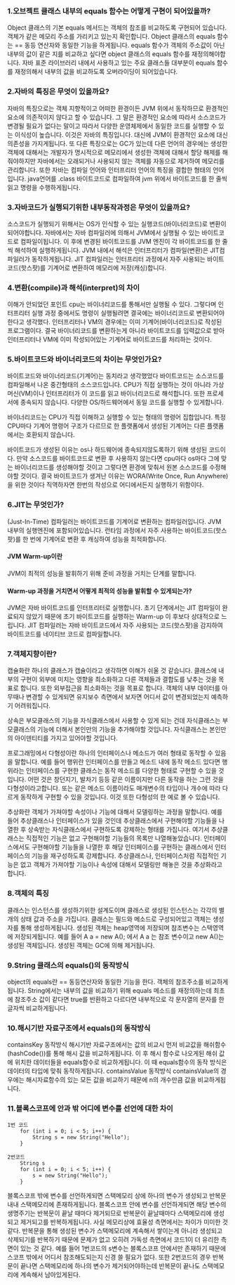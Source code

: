 ### 1.오브젝트 클래스 내부의 equals 함수는 어떻게 구현이 되어있을까?
Object 클래스의 기본 equals 메서드는 객체의 참조를 비교하도록 구현되어 있습니다.
객체가 같은 메모리 주소를 가리키고 있는지 확인합니다.
Object 클래스의 equals 함수는 == 동등 연산자와 동일한 기능을 하게됩니다.
equals 함수가 객체의 주소값이 아닌 내부의 값이 같은 지를 비교하고 싶다면 object 클래스의 equals 함수를 재정의해야합니다.
자바 표준 라이브러리 내에서 사용하고 있는 주요 클래스들 대부분이 equals 함수를 재정의해서 내부의 값을 비교하도록 오버라이딩이 되어있습니다.

### 2.자바의 특징은 무엇이 있을까요?
자바의 특징으로는 객체 지향적이고 어떠한 환경이든 JVM 위에서 동작하므로 환경적인 요소에 의존적이지 않다고 할 수 있습니다.
그 말은 환경적인 요소에 따라서 소스코드가 변경될 필요가 없다는 말이고 따라서 다양한 운영체제에서 동일한 코드를 실행할 수 있는 이식성이 높습니다. 이것은 자바의 특징입니다.
대신에 JVM이 환경적인 요소에 대신 의존성을 가지게됩니다.
또 다른 특징으로는 GC가 있는데 다른 언어의 경우에는 생성한 객체에 대해서는 개발자가 명시적으로 메모리에서 생성한 객체에 대해서 할당 해제를 해줘야하지만
자바에서는 오래되거나 사용되지 않는 객체를 자동으로 제거하여 메모리를 관리합니다.
또한 자바는 컴파일 언어와 인터프리터 언어의 특징을 결합한 형태의 언어입니다.
java언어를 .class 바이트코드로 컴파일하여 jvm 위에서 바이트코드를 한 줄씩 읽고 명령을 수행하게됩니다.

### 3.자바코드가 실행되기위한 내부동작과정은 무엇이 있을까요?
소스코드가 실행되기 위해서는 OS가 인식할 수 있는 실행코드(바이너리코드)로 변환이 되어야합니다.
자바에서는 자바 컴파일러에 의해서 JVM에서 실행될 수 있는 바이트코드로 컴파일이됩니다.
이 후에 변경된 바이트코드를 JVM 엔진이 각 바이트코드를 한 줄씩 해석하여 실행하게됩니다.
JVM 내에서 해석은 인터프리터가 컴파일(변환)은 JIT컴파일러가 동작하게됩니다.
JIT 컴파일러는 인터프리터 과정에서 자주 사용되는 바이트코드(핫스팟)를 기계어로 변환하여 메모리에 저장(캐싱)합니다.

### 4.변환(compile)과 해석(interpret)의 차이
이해가 안되었던 포인트
cpu는 바이너리코드를 통해서만 실행될 수 있다. 그렇다며 인터프리터 실행 과정 중에서도 명령이 실행될려면 결국에는 바이너리코드로 변환되어야한다고 생각했다.
인터프리터나 VM의 경우에는 이미 기계어(바이너리코드)로 작성된 프로그램이다. 결국 바이너리코드를 변환하는게 아니라 바이트코드를 입력값으로 받아 인터프리터나 VM에 이미 작성되어있는 기계어로 바이트코드를 처리하는 것이다.

### 5.바이트코드와 바이너리코드의 차이는 무엇인가요?
바이트코드와 바이너리코드(기계어)는 동치라고 생각했었다
바이트코드는 소스코드를 컴파일해서 나온 중간형태의 소스코드입니다. CPU가 직접 실행하는 것이 아니라 가상머신(VM)이나 인터프리터가 이 코드를 읽고 바이너리코드로 해석합니다.
또한 프로세서에 종속되지 않습니다. 다양한 OS/하드웨어에서 동일 코드를 실행할 수 있게합니다.

바이너리코드는 CPU가 직접 이해하고 실행할 수 있는 형태의 명령어 집합입니다.
특정 CPU마다 기계어 명령어 구조가 다르므로 한 플랫폼에서 생성된 기계어는 다른 플랫폼에서는 호환되지 않습니다.

바이트코드가 생성된 이유는 os나 하드웨어에 종속되지않도록하기 위해 생성된 코드이다.
만약 소스코드를 바이트코드로 변환 후 사용하지 않는다면 cpu마다 os마다 그에 맞는 바이너리코드를 생성해야할 것이고 그렇다면 환경에 맞춰서 원본 소스코드를 수정해야할 것이다.
결국 바이트코드가 생겨난 이유는 WORA(Write Once, Run Anywhere)을 위한 것이다 직역하자면 한번의 작성으로 어디에서든지 실행하기 위함이다.

### 6.JIT는 무엇인가?
(Just-In-Time) 컴파일러는 바이트코드를 기계어로 변환하는 컴파일러입니다.
JVM 내부의 실행엔진에 포함되어있습니다.
런타임 과정에서 자주 사용하는 바이트코드(핫스팟)를 한 번에 기계어로 변환 후 캐싱하여 성능을 최적화합니다.

#### JVM Warm-up이란 
JVM이 최적의 성능을 발휘하기 위해 준비 과정을 거치는 단계를 말합니다.

#### Warm-up 과정을 거치면서 어떻게 최적의 성능을 발휘할 수 있게되는가?
JVM은 자바 바이트코드를 인터프리터로 실행합니다. 초기 단계에서는 JIT 컴파일이 완료되지 않았기 때문에 초기 바이트코드를 실행하는 Warm-up 이 후보다 상대적으로 느립니다.
JIT 컴파일러는 자바 바이트코드에서 자주 사용되는 코드(핫스팟)을 감지하여 바이트코드를 네이티브 코드로 컴파일합니다. 

### 7.객체지향이란?
캡슐화란 하나의 클래스가 캡슐이라고 생각하면 이해가 쉬울 것 같습니다.
클래스에 내부의 구현이 외부에 미치는 영향을 최소화하고 다른 객체들과 결합도를 낮추는 것을 목표로 합니다.
또한 외부접근을 최소화하는 것을 목표로 합니다. 객체의 내부 데이터를 아무때나 변경할 수 있게되면 유지보수 측면에서 보자면 어디서 값이 변경되었는지 예측하기 어려워집니다.

상속은 부모클래스의 기능을 자식클래스에서 사용할 수 있게 되는 건데 자식클래스는 부모클래스의 기능에 더해서 본인만의 기능을 추가해야할 것입니다. 자식클래스는 본인만의 아이덴티티를 가지고 있어야할 것입니다.

프로그래밍에서 다형성이란 하나의 인터페이스나 메소드가 여러 형태로 동작할 수 있음을 말합니다. 예를 들어 행위란 인터페이스를 만들고 메소드 내에 동작 메소드 있다면
행위라는 인터페이스를 구현한 클래스는 동작 메소드를 다양한 형태로 구현할 수 있을 것입니다. 어떤 것은 창던지기, 발차기 등등 같은 이름이지만 다른 동작을 하는 그런 것을 다형성이라고합니다.
또는 같은 메소드 이름이라도 매개변수의 타입이나 개수에 따라 다르게 동작하게 구현할 수 있을 것입니다. 이것 또한 다형성의 한 예로 볼 수 있습니다.

추상화란 객체가 가져야할 속성이나 기능에 대해서 모델링하는 과정을 말합니다. 예를 들어 추상클래스나 인터페이스가 있을 것인데
추상클래스에서 구현해야할 기능들을 나열한 후 상속받는 자식클래스에서 구현하도록 강제하는 형태를 가집니다. 여기서 추상클래스는 직접적인 기능은 없고 구현해야할 기능들의 목록만 나열해놓았습니다.
인터페이스에서도 구현해야할 기능들을 나열한 후 해당 인터페이스를 구현하는 클래스에서 인터페이스의 기능을 재구성하도록 강제합니다.
추상클래스나, 인터페이스처럼 직접적인 기능은 없고 객체가 가져야할 기능이나 속성에 대해서 모델링만 해놓은 것을 추상화라고 합니다.

### 8.객체의 특징
클래스는 인스턴스를 생성하기위한 설계도이며 클래스로 생성된 인스턴스는 각각의 별개의 상태 값과 주소을 가집니다.
클래스는 필드와 메소드로 구성되어있고 객체는 생성자를 통해 생성하게됩니다. 생성된 객체는 heap영역에 저장되며 참조변수는 스택영역에 저장되게됩니다.
예를 들어 A a = new A(); 에서 A a 는 참조 변수이고 new A()는 생성된 객체입니다. 생성된 객체는 GC에 의해 제거됩니다.

### 9.String 클래스의 equals()의 동작방식
object의 equals란 == 동등연산자와 동일한 기능을 한다. 객체의 참조주소를 비교하게됩니다.
String에서는 내부의 값을 비교하기 위해 equals 메소드를 재정의하는데
최초에 참조주소 값이 같다면 true를 반환하고 다르다면 내부적으로 각 문자열의 문자를 한글자씩 비교하게됩니다.

### 10.해시기반 자료구조에서 equals()의 동작방식
containsKey 동작방식
해시기반 자료구조에서는 값의 비교시 먼저 비교값을 해쉬함수(hashCode())를 통해 해시 값을 비교하게됩니다.
이 후 해시 함수로 나오게된 해쉬 값에 위치한 데이터들을 equals함수로 비교하게됩니다.
이 때 equals함수의 동작 방식은 데이터의 타입에 맞춰 동작하게됩니다.
containsValue 동작방식
containsValue의 경우에는 해시자료함수의 있는 모든 값을 비교하기 때문에 n의 개수만큼 값을 비교하게됩니다.

### 11.블록스코프에 안과 밖 어디에 변수를 선언에 대한 차이
    1번 코드
    	for (int i = 0; i < 5; i++) {
    		String s = new String("Hello"); 
    	}
    
    2번코드
    	String s
    	for (int i = 0; i < 5; i++) {
    		s = new String("Hello"); 
    	}
	
블록스코프 밖에 변수를 선언하게되면 스택메모리 상에 하나의 변수가 생성되고 반복문 내내 스택메모리에 존재하게됩니다.
블록스코프 안에 변수를 선언하게되면 해당 변수의 생명주기는 반복문이 끝날 때마다 제거되므로 반복문이 끝날때마다 스택메모리에 생성되고 제거되고를 반복하게됩니다.
사실 메모리상에 효율성 측면에서는 차이가 미미한 것 같다. 반복문을 통해 생성된 변수가 스택메모리에 계속해서 쌓이는게 아니라 생성되고 삭제되기를 반복하기 때문에 문제가 없고
오히려 가독성 측면에서 코드1이 더 유리한 측면이 있는 것 같다. 예를 들어 1번코드의 s변수는 블록스코프 안에서만 존재하기 때문에 스코프 밖에서 어디서 참조해도되는지 신경 쓸 필요가 없다.
또한 2번코드의 경우 반복문이 끝나면 스택메모리에 하나의 변수가 제거되어야하는데 반복문이 끝나도 스택메모리에 계속해서 남아있게된다.
